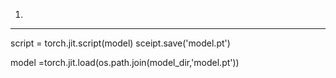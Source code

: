 1. 
-------
script = torch.jit.script(model)
sceipt.save('model.pt')

model =torch.jit.load(os.path.join(model_dir,'model.pt'))